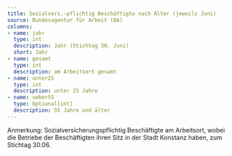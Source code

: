 ```yaml
---
title: Sozialvers.-pflichtig Beschäftigte nach Alter (jeweils Juni)
source: Bundesagentur für Arbeit (BA)
columns:
- name: jahr
  type: int
  description: Jahr (Stichtag 30. Juni)
  short: Jahr
- name: gesamt
  type: int
  description: am Arbeitsort gesamt
- name: unter25
  type: int
  description: unter 25 Jahre
- name: ueber55
  type: Optional[int]
  description: 55 Jahre und älter
---
```

Anmerkung: Sozialversicherungspflichtig Beschäftigte am Arbeitsort, wobei die Betriebe der Beschäftigten ihren Sitz in der Stadt Konstanz haben, zum Stichtag 30.06.
